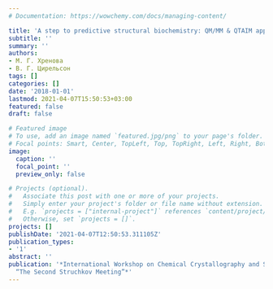 ```yaml
---
# Documentation: https://wowchemy.com/docs/managing-content/

title: 'A step to predictive structural biochemistry: QM/MM & QTAIM approach'
subtitle: ''
summary: ''
authors:
- М. Г. Хренова
- В. Г. Цирельсон
tags: []
categories: []
date: '2018-01-01'
lastmod: 2021-04-07T15:50:53+03:00
featured: false
draft: false

# Featured image
# To use, add an image named `featured.jpg/png` to your page's folder.
# Focal points: Smart, Center, TopLeft, Top, TopRight, Left, Right, BottomLeft, Bottom, BottomRight.
image:
  caption: ''
  focal_point: ''
  preview_only: false

# Projects (optional).
#   Associate this post with one or more of your projects.
#   Simply enter your project's folder or file name without extension.
#   E.g. `projects = ["internal-project"]` references `content/project/deep-learning/index.md`.
#   Otherwise, set `projects = []`.
projects: []
publishDate: '2021-04-07T12:50:53.311105Z'
publication_types:
- '1'
abstract: ''
publication: '*International Workshop on Chemical Crystallography and Structural Biology
  “The Second Struchkov Meeting”*'
---
```

